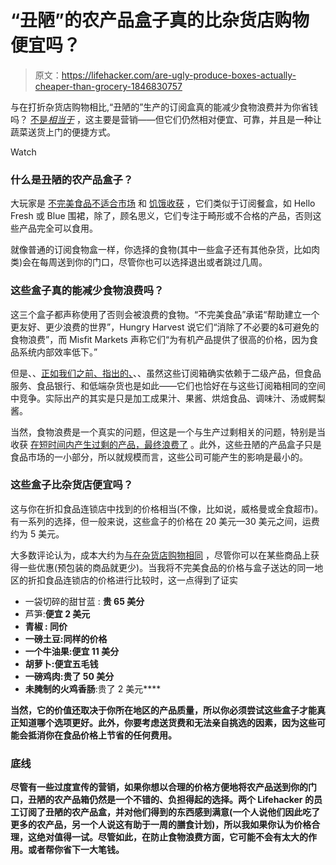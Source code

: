 # “丑陋”的农产品盒子真的比杂货店购物便宜吗？

> 原文：<https://lifehacker.com/are-ugly-produce-boxes-actually-cheaper-than-grocery-1846830757>

与在打折杂货店购物相比,“丑陋的”生产的订阅盒真的能减少食物浪费并为你省钱吗？ [不是*相当于*](https://lifehacker.com/do-ugly-produce-boxes-really-reduce-food-waste-1833783401) ，这主要是营销——但它们仍然相对便宜、可靠，并且是一种让蔬菜送货上门的便捷方式。

Watch

### **什么是丑陋的农产品盒子？**

大玩家是 [不完美食品](https://www.imperfectfoods.com/join/subscription)[不适合市场](https://www.misfitsmarket.com/?utm_campaign=branded_exact_geo&utm_source=google&utm_medium=paidsearch-lower&utm_content=111488721092&nw=g&kw=misfits%20market&campaignid=10764894152&adgroupid=111488721092&adid=454518336361&gclid=CjwKCAjwhMmEBhBwEiwAXwFoEZl8SmtV0TfrGBJyZtpE5KR-HJSMymjkSXVDL4aDtMp-Q2XolXnM6RoCx-0QAvD_BwE) 和 [饥饿收获](https://hungryharvest.net/) ，它们类似于订阅餐盒，如 Hello Fresh 或 Blue 围裙，除了，顾名思义，它们专注于畸形或不合格的产品，否则这些产品完全可以食用。

就像普通的订阅食物盒一样，你选择的食物(其中一些盒子还有其他杂货，比如肉类)会在每周送到你的门口，尽管你也可以选择退出或者跳过几周。

### 这些盒子真的能减少食物浪费吗？

这三个盒子都声称使用了否则会被浪费的食物。“不完美食品”承诺“帮助建立一个更友好、更少浪费的世界”，Hungry Harvest 说它们“消除了不必要的&可避免的食物浪费”，而 Misfit Markets 声称它们“为有机产品提供了很高的价格，因为食品系统内部效率低下。”

但是、、[正如我们之前、指出的、](https://lifehacker.com/do-ugly-produce-boxes-really-reduce-food-waste-1833783401)、、虽然这些订阅箱确实依赖于二级产品，但食品服务、食品银行、和低端杂货也是如此——它们也恰好在与这些订阅箱相同的空间中竞争。实际出产的其实是只是加工成果汁、果酱、烘焙食品、调味汁、汤或鳄梨酱。

当然，食物浪费是一个真实的问题，但这是一个与生产过剩相关的问题，特别是当收获 [在短时间内产生过剩的产品，最终浪费了](https://newrepublic.com/article/152596/hungry-harvest-box-ugly-produce-help-planet-or-hurt-it) 。此外，这些丑陋的产品盒子只是食品市场的一小部分，所以就规模而言，这些公司可能产生的影响是最小的。

### 这些盒子比杂货店便宜吗？

这与你在折扣食品连锁店中找到的价格相当(不像，比如说，威格曼或全食超市)。有一系列的选择，但一般来说，这些盒子的价格在 20 美元—30 美元之间，运费约为 5 美元。

大多数评论认为，成本大约为[与在杂货店购物相同](https://anoregoncottage.com/review-imperfect-foods-grocery-delivery/) ，尽管你可以在某些商品上获得一些优惠(预包装的商品就更少)。当我将不完美食品的价格与盒子送达的同一地区的折扣食品连锁店的价格进行比较时，这一点得到了证实

*   一袋切碎的甜甘蓝 : **贵 65 美分**
*   芦笋:**便宜 2 美元**
*   **青椒 : **同价****
*   **一磅土豆:同样的价格**
*   **一个牛油果:**便宜 11 美分****
*   **胡萝卜:**便宜五毛钱****
*   **一磅鸡肉:**贵了 50 美分****
*   **未腌制的火鸡香肠**:贵了 2 美元****

**当然，它的价值还取决于你所在地区的产品质量，所以你必须尝试这些盒子才能真正知道哪个选项更好。此外，你要考虑送货费和无法亲自挑选的因素，因为这些可能会抵消你在食品价格上节省的任何费用。** 

### ****底线****

**尽管有一些过度宣传的营销，如果你想以合理的价格方便地将农产品送到你的门口，丑陋的农产品箱仍然是一个不错的、负担得起的选择。两个 Lifehacker 的员工订阅了丑陋的农产品盒，并对他们得到的东西感到满意(一个人说他们因此吃了更多的农产品，另一个人说这有助于一周的膳食计划)，所以我如果你认为价格合理，这绝对值得一试。尽管如此，在防止食物浪费方面，它可能不会有太大的作用。或者帮你省下一大笔钱。**